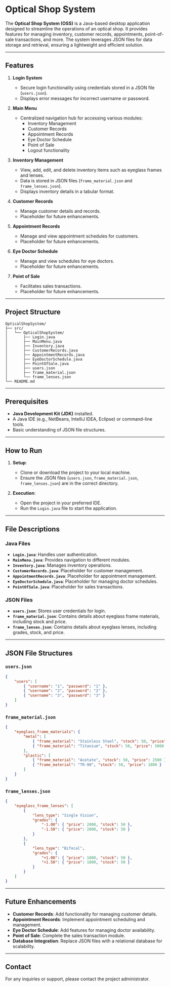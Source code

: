 # Optical Shop System

The **Optical Shop System (OSS)** is a Java-based desktop application designed to streamline the operations of an optical shop. It provides features for managing inventory, customer records, appointments, point-of-sale transactions, and more. The system leverages JSON files for data storage and retrieval, ensuring a lightweight and efficient solution.

---

## Features

1. **Login System**  
   - Secure login functionality using credentials stored in a JSON file (`users.json`).
   - Displays error messages for incorrect username or password.

2. **Main Menu**  
   - Centralized navigation hub for accessing various modules:
     - Inventory Management
     - Customer Records
     - Appointment Records
     - Eye Doctor Schedule
     - Point of Sale
     - Logout functionality

3. **Inventory Management**  
   - View, add, edit, and delete inventory items such as eyeglass frames and lenses.
   - Data is stored in JSON files (`frame_material.json` and `frame_lenses.json`).
   - Displays inventory details in a tabular format.

4. **Customer Records**  
   - Manage customer details and records.  
   - Placeholder for future enhancements.

5. **Appointment Records**  
   - Manage and view appointment schedules for customers.  
   - Placeholder for future enhancements.

6. **Eye Doctor Schedule**  
   - Manage and view schedules for eye doctors.  
   - Placeholder for future enhancements.

7. **Point of Sale**  
   - Facilitates sales transactions.  
   - Placeholder for future enhancements.

---

## Project Structure

```
OpticalShopSystem/
├── src/
│   └── OpticalShopSystem/
│       ├── Login.java
│       ├── MainMenu.java
│       ├── Inventory.java
│       ├── CustomerRecords.java
│       ├── AppointmentRecords.java
│       ├── EyeDoctorSchedule.java
│       ├── PointOfSale.java
│       ├── users.json
│       ├── frame_material.json
│       └── frame_lenses.json
└── README.md
```

---

## Prerequisites

- **Java Development Kit (JDK)** installed.
- A Java IDE (e.g., NetBeans, IntelliJ IDEA, Eclipse) or command-line tools.
- Basic understanding of JSON file structures.

---

## How to Run

1. **Setup**:
   - Clone or download the project to your local machine.
   - Ensure the JSON files (`users.json`, `frame_material.json`, `frame_lenses.json`) are in the correct directory.

2. **Execution**:
   - Open the project in your preferred IDE.
   - Run the `Login.java` file to start the application.

---

## File Descriptions

### Java Files
- **`Login.java`**: Handles user authentication.
- **`MainMenu.java`**: Provides navigation to different modules.
- **`Inventory.java`**: Manages inventory operations.
- **`CustomerRecords.java`**: Placeholder for customer management.
- **`AppointmentRecords.java`**: Placeholder for appointment management.
- **`EyeDoctorSchedule.java`**: Placeholder for managing doctor schedules.
- **`PointOfSale.java`**: Placeholder for sales transactions.

### JSON Files
- **`users.json`**: Stores user credentials for login.
- **`frame_material.json`**: Contains details about eyeglass frame materials, including stock and price.
- **`frame_lenses.json`**: Contains details about eyeglass lenses, including grades, stock, and price.

---

## JSON File Structures

### `users.json`
```json
{
    "users": [
        { "username": "1", "password": "1" },
        { "username": "2", "password": "2" },
        { "username": "3", "password": "3" }
    ]
}
```

### `frame_material.json`
```json
{
    "eyeglass_frame_materials": {
        "metal": [
            { "frame_material": "Stainless Steel", "stock": 50, "price": 2000 },
            { "frame_material": "Titanium", "stock": 50, "price": 5000 }
        ],
        "plastic": [
            { "frame_material": "Acetate", "stock": 50, "price": 2500 },
            { "frame_material": "TR-90", "stock": 50, "price": 1800 }
        ]
    }
}
```

### `frame_lenses.json`
```json
{
    "eyeglass_frame_lenses": [
        {
            "lens_type": "Single Vision",
            "grades": {
                "-1.00": { "price": 2000, "stock": 50 },
                "-1.50": { "price": 2000, "stock": 50 }
            }
        },
        {
            "lens_type": "Bifocal",
            "grades": {
                "+1.00": { "price": 1800, "stock": 50 },
                "+1.50": { "price": 1800, "stock": 50 }
            }
        }
    ]
}
```

---

## Future Enhancements

- **Customer Records**: Add functionality for managing customer details.
- **Appointment Records**: Implement appointment scheduling and management.
- **Eye Doctor Schedule**: Add features for managing doctor availability.
- **Point of Sale**: Complete the sales transaction module.
- **Database Integration**: Replace JSON files with a relational database for scalability.

---

## Contact

For any inquiries or support, please contact the project administrator.
